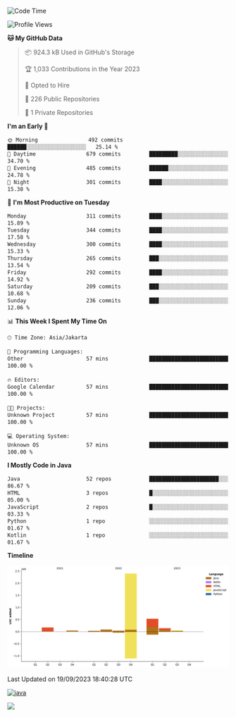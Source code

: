 <!--START_SECTION:waka-->
![Code Time](http://img.shields.io/badge/Code%20Time-2%2C244%20hrs%2031%20mins-blue)

![Profile Views](http://img.shields.io/badge/Profile%20Views-272-blue)

**🐱 My GitHub Data** 

> 📦 924.3 kB Used in GitHub's Storage 
 > 
> 🏆 1,033 Contributions in the Year 2023
 > 
> 💼 Opted to Hire
 > 
> 📜 226 Public Repositories 
 > 
> 🔑 1 Private Repositories 
 > 
**I'm an Early 🐤** 

```text
🌞 Morning                492 commits         ██████░░░░░░░░░░░░░░░░░░░   25.14 % 
🌆 Daytime                679 commits         █████████░░░░░░░░░░░░░░░░   34.70 % 
🌃 Evening                485 commits         ██████░░░░░░░░░░░░░░░░░░░   24.78 % 
🌙 Night                  301 commits         ████░░░░░░░░░░░░░░░░░░░░░   15.38 % 
```
📅 **I'm Most Productive on Tuesday** 

```text
Monday                   311 commits         ████░░░░░░░░░░░░░░░░░░░░░   15.89 % 
Tuesday                  344 commits         ████░░░░░░░░░░░░░░░░░░░░░   17.58 % 
Wednesday                300 commits         ████░░░░░░░░░░░░░░░░░░░░░   15.33 % 
Thursday                 265 commits         ███░░░░░░░░░░░░░░░░░░░░░░   13.54 % 
Friday                   292 commits         ████░░░░░░░░░░░░░░░░░░░░░   14.92 % 
Saturday                 209 commits         ███░░░░░░░░░░░░░░░░░░░░░░   10.68 % 
Sunday                   236 commits         ███░░░░░░░░░░░░░░░░░░░░░░   12.06 % 
```


📊 **This Week I Spent My Time On** 

```text
🕑︎ Time Zone: Asia/Jakarta

💬 Programming Languages: 
Other                    57 mins             █████████████████████████   100.00 % 

🔥 Editors: 
Google Calendar          57 mins             █████████████████████████   100.00 % 

🐱‍💻 Projects: 
Unknown Project          57 mins             █████████████████████████   100.00 % 

💻 Operating System: 
Unknown OS               57 mins             █████████████████████████   100.00 % 
```

**I Mostly Code in Java** 

```text
Java                     52 repos            ██████████████████████░░░   86.67 % 
HTML                     3 repos             █░░░░░░░░░░░░░░░░░░░░░░░░   05.00 % 
JavaScript               2 repos             █░░░░░░░░░░░░░░░░░░░░░░░░   03.33 % 
Python                   1 repo              ░░░░░░░░░░░░░░░░░░░░░░░░░   01.67 % 
Kotlin                   1 repo              ░░░░░░░░░░░░░░░░░░░░░░░░░   01.67 % 
```



**Timeline**

![Lines of Code chart](https://raw.githubusercontent.com/yeahbutstill/yeahbutstill/main/assets/bar_graph.png)


 Last Updated on 19/09/2023 18:40:28 UTC
<!--END_SECTION:waka-->
[<img src='https://dev.karakun.com/assets/posts/2018-09-16-jc-java-article/3duke_suspects.jpg' alt='java'>](https://github.com/yeahbutstill)
<!-- [<img src='https://cdn.jsdelivr.net/npm/simple-icons@3.0.1/icons/github.svg' alt='github' height='40'>](https://github.com/yeahbutstill)  [<img src='https://cdn.jsdelivr.net/npm/simple-icons@3.0.1/icons/java.svg' alt='java' height='40'>](rahasia)  [<img src='https://cdn.jsdelivr.net/npm/simple-icons@3.0.1/icons/spring.svg' alt='spring' height='40'>](rahasia)  [<img src='https://cdn.jsdelivr.net/npm/simple-icons@3.0.1/icons/docker.svg' alt='docker' height='40'>](rahasia)  [<img src='https://cdn.jsdelivr.net/npm/simple-icons@3.0.1/icons/postgresql.svg' alt='postgresql' height='40'>](rahasia)  [<img src='https://cdn.jsdelivr.net/npm/simple-icons@3.0.1/icons/linux.svg' alt='linux' height='40'>](rahasia) [<img src='https://cdn.jsdelivr.net/npm/simple-icons@3.0.1/icons/apachekafka.svg' alt='apachekafka' height='40'>](rahasia) -->   

[![](https://visitcount.itsvg.in/api?id=yeahbutstill&icon=0&color=0)](https://visitcount.itsvg.in)
